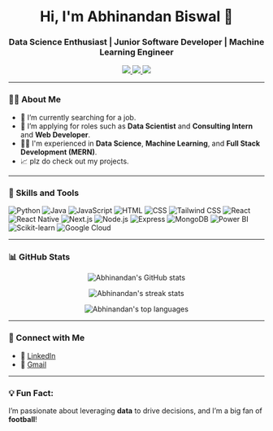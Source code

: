 <h1 align="center">Hi, I'm Abhinandan Biswal 👋</h1>

<h3 align="center">Data Science Enthusiast | Junior Software Developer | Machine Learning Engineer</h3>

<p align="center">
  <a href="https://www.linkedin.com/in/abhinandan-biswal-73abc/"> <img src="https://img.shields.io/badge/LinkedIn-%230077B5.svg?style=for-the-badge&logo=linkedin&logoColor=white"/> </a>
  <a href="mailto:abhinandanbiswal.asd2004@gmail.com"> <img src="https://img.shields.io/badge/Gmail-D14836.svg?style=for-the-badge&logo=gmail&logoColor=white"/> </a>
  <a href="https://github.com/Tetsuki73/Tetsuki73"> <img src="https://img.shields.io/badge/GitHub-%2312100E.svg?style=for-the-badge&logo=github&logoColor=white"/> </a>
</p>

---

### 👨‍💻 About Me

- 🌱 I’m currently searching for a job.
- 🔭 I’m applying for roles such as **Data Scientist** and **Consulting Intern** and **Web Developer**.
- 👨‍💻 I'm experienced in **Data Science**, **Machine Learning**, and **Full Stack Development (MERN)**.
- 📈 plz do check out my projects.

---

### 🚀 Skills and Tools

![Python](https://img.shields.io/badge/Python-3776AB?style=for-the-badge&logo=python&logoColor=white)
![Java](https://img.shields.io/badge/Java-%23ED8B00.svg?style=for-the-badge&logo=java&logoColor=white)
![JavaScript](https://img.shields.io/badge/JavaScript-%23F7DF1E.svg?style=for-the-badge&logo=javascript&logoColor=black)
![HTML](https://img.shields.io/badge/HTML-%23E34F26.svg?style=for-the-badge&logo=html5&logoColor=white)
![CSS](https://img.shields.io/badge/CSS-%231572B6.svg?style=for-the-badge&logo=css3&logoColor=white)
![Tailwind CSS](https://img.shields.io/badge/TailwindCSS-%2338B2AC.svg?style=for-the-badge&logo=tailwind-css&logoColor=white)
![React](https://img.shields.io/badge/React-%2320232a.svg?style=for-the-badge&logo=react&logoColor=%2361DAFB)
![React Native](https://img.shields.io/badge/React_Native-%2320232a.svg?style=for-the-badge&logo=react&logoColor=%2361DAFB)
![Next.js](https://img.shields.io/badge/Next.js-%23000000.svg?style=for-the-badge&logo=next.js&logoColor=white)
![Node.js](https://img.shields.io/badge/Node.js-%23339933.svg?style=for-the-badge&logo=node.js&logoColor=white)
![Express](https://img.shields.io/badge/Express-%23404d59.svg?style=for-the-badge&logo=express&logoColor=%2361DAFB)
![MongoDB](https://img.shields.io/badge/MongoDB-%2347A248.svg?style=for-the-badge&logo=mongodb&logoColor=white)
![Power BI](https://img.shields.io/badge/Power%20BI-F2C811.svg?style=for-the-badge&logo=power-bi&logoColor=black)
![Scikit-learn](https://img.shields.io/badge/Scikit--learn-F7931E?style=for-the-badge&logo=scikit-learn&logoColor=white)
![Google Cloud](https://img.shields.io/badge/GoogleCloud-%234285F4.svg?style=for-the-badge&logo=google-cloud&logoColor=white)

---

### 📊 GitHub Stats

<p align="center">
  <img src="https://github-readme-stats-sigma-five.vercel.app/api?username=Tetsuki73&show_icons=true&theme=radical&v=1" alt="Abhinandan's GitHub stats"/>
</p>

<p align="center">
  <img src="https://github-readme-streak-stats.herokuapp.com/?user=Tetsuki73&theme=radical&v=1" alt="Abhinandan's streak stats"/>
</p>

<p align="center">
  <img src="https://github-readme-stats-sigma-five.vercel.app/api/top-langs/?username=Tetsuki73&layout=compact&theme=radical&v=1" alt="Abhinandan's top languages"/>
</p>

---

### 🔗 Connect with Me

- 💼 [LinkedIn](https://www.linkedin.com/in/abhinandan-biswal-73abc/)
- 📧 [Gmail](mailto:abhinandanbiswal.asd2004@gmail.com)

---

### 💡 Fun Fact: 
I’m passionate about leveraging **data** to drive decisions, and I’m a big fan of **football**!
